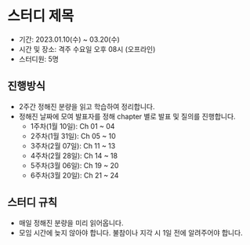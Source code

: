 # 스터디 제목

- 기간: 2023.01.10(수) ~ 03.20(수)
- 시간 및 장소: 격주 수요일 오후 08시 (오프라인)
- 스터디원: 5명

## 진행방식

- 2주간 정해진 분량을 읽고 학습하여 정리합니다.
- 정해진 날짜에 모여 발표자를 정해 chapter 별로 발표 및 질의를 진행합니다.
  - 1주차(1월 10일): Ch 01 ~ 04
  - 2주차(1월 31일): Ch 05 ~ 10 
  - 3주차(2월 07일): Ch 11 ~ 13 
  - 4주차(2월 28일): Ch 14 ~ 18
  - 5주차(3월 06일): Ch 19 ~ 20 
  - 6주차(3월 20일): Ch 21 ~ 24

## 스터디 규칙

- 매일 정해진 분량을 미리 읽어옵니다.
- 모임 시간에 늦지 않아야 합니다. 불참이나 지각 시 1일 전에 알려주어야 합니다.
